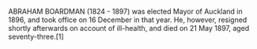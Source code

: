 ABRAHAM BOARDMAN (1824 - 1897) was elected Mayor of Auckland in 1896, and took office on 16 December in that year. He, however, resigned shortly afterwards on account of ill-health, and died on 21 May 1897, aged seventy-three.[1]
